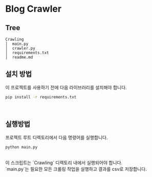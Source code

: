 # Blog Crawler

## Tree
```
Crawling
│  main.py
│  crawler.py
│  requirements.txt
│  readme.md
``````

## 설치 방법
이 프로젝트를 사용하기 전에 다음 라이브러리를 설치해야 합니다.<br>

```bash
pip install -r requirements.txt
```
<br>

## 실행방법
프로젝트 루트 디렉토리에서 다음 명령어를 실행합니다.<br>

```bash
python main.py
```
<br>
이 스크립트는 `Crawling` 디렉토리 내에서 실행되어야 합니다.<br>
`main.py`는 필요한 모든 크롤링 작업을 실행하고 결과를 csv로 저장합니다.<br>

